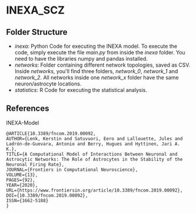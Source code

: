 # INEXA_SCZ

## Folder Structure
* *inexa*: Python Code for executing the INEXA model. To execute the code, simply execute the file *main.py* from inside the *inexa* folder. You need to have the libraries numpy and pandas installed. 
* *networks*: Folder containing different network topologies, saved as CSV. Inside *networks*, you'll find three folders, *network_0*, *network_1* and *network_2*. All networks inside one *network_x* folder have the same  neuron/astrocyte locations.
* *statistics*: R Code for executing the statistical analysis. 

## References
INEXA-Model

    @ARTICLE{10.3389/fncom.2019.00092,
    AUTHOR={Lenk, Kerstin and Satuvuori, Eero and Lallouette, Jules and Ladrón-de-Guevara, Antonio and Berry, Hugues and Hyttinen, Jari A. K.},
    TITLE={A Computational Model of Interactions Between Neuronal and Astrocytic Networks: The Role of Astrocytes in the Stability of the Neuronal Firing Rate},
    JOURNAL={Frontiers in Computational Neuroscience},
    VOLUME={13},
    PAGES={92},
    YEAR={2020},
    URL={https://www.frontiersin.org/article/10.3389/fncom.2019.00092},
    DOI={10.3389/fncom.2019.00092},
    ISSN={1662-5188}
    }
